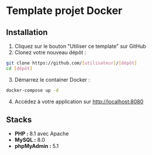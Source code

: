 # Template projet Docker

## Installation

1. Cliquez sur le bouton "Utiliser ce template" sur GitHub
2. Clonez votre nouveau dépôt :
```bash
git clone https://github.com/[utilisateur]/[dépôt]
cd [dépôt]
```
3. Démarrez le container Docker :
```bash
docker-compose up -d
```
4. Accédez à votre application sur [http://localhost:8080](http://localhost:8080)

## Stacks

- **PHP :** 8.1 avec Apache
- **MySQL :** 8.0
- **phpMyAdmin :** 5.1